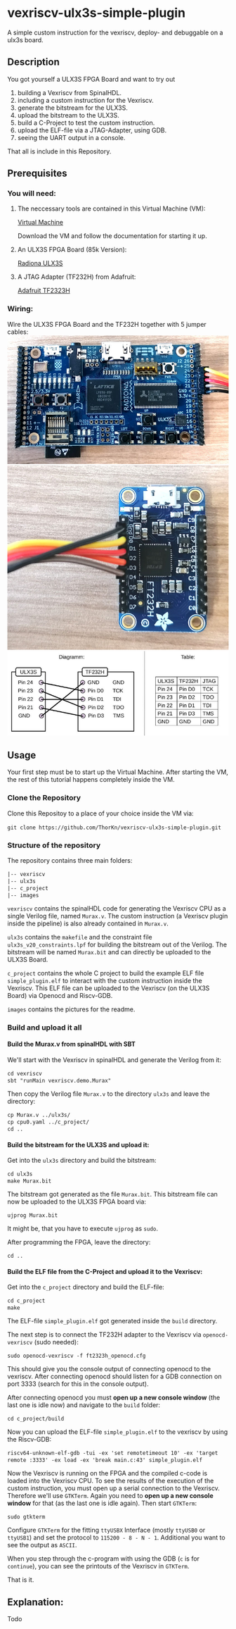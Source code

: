 # vexriscv-ulx3s-simple-plugin
A simple custom instruction for the vexriscv, deploy- and debuggable on a ulx3s board.

## Description
You got yourself a ULX3S FPGA Board and want to try out
1. building a Vexriscv from SpinalHDL.
2. including a custom instruction for the Vexriscv.
3. generate the bitstream for the ULX3S.
4. upload the bitstream to the ULX3S.
5. build a C-Project to test the custom instruction.
6. upload the ELF-file via a JTAG-Adapter, using GDB.
7. seeing the UART output in a console.

That all is include in this Repository.

## Prerequisites
### You will need:
1. The neccessary tools are contained in this Virtual Machine (VM):

    [Virtual Machine](https://random-oracles.org/risc-v/)

    Download the VM and follow the documentation for starting it up.

2. An ULX3S FPGA Board (85k Version):

    [Radiona ULX3S](https://radiona.org/ulx3s/)

3. A JTAG Adapter (TF232H) from Adafruit:

    [Adafruit TF2323H](https://www.adafruit.com/product/2264)

### Wiring:
Wire the ULX3S FPGA Board and the TF232H together with 5 jumper cables:
![ULX3S wiring](/images/ulx3s.jpg)
![FT232H wiring](/images/ft232h.jpg)
![Schematic](/images/wiring.jpg)

## Usage
Your first step must be to start up the Virtual Machine.
After starting the VM, the rest of this tutorial happens completely inside the VM.
### Clone the Repository
Clone this Repositoy to a place of your choice inside the VM via:

`git clone https://github.com/ThorKn/vexriscv-ulx3s-simple-plugin.git`

### Structure of the repository
The repository contains three main folders:
```
|-- vexriscv
|-- ulx3s
|-- c_project
|-- images
```
`vexriscv` contains the spinalHDL code for generating the Vexriscv CPU as a single Verilog file, named `Murax.v`. The custom instruction (a Vexriscv plugin inside the pipeline) is also already contained in `Murax.v`.

`ulx3s` contains the `makefile` and the constraint file `ulx3s_v20_constraints.lpf` for building the bitstream out of the Verilog. The bitstream will be named `Murax.bit` and can directly be uploaded to the ULX3S Board.

`c_project` contains the whole C project to build the example ELF file `simple_plugin.elf` to interact with the custom instruction inside the Vexriscv. This ELF file can be uploaded to the Vexriscv (on the ULX3S Board) via Openocd and Riscv-GDB.

`images` contains the pictures for the readme.

### Build and upload it all
#### Build the Murax.v from spinalHDL with SBT
We'll start with the Vexriscv in spinalHDL and generate the Verilog from it:
```
cd vexriscv
sbt "runMain vexriscv.demo.Murax"
```
Then copy the Verilog file `Murax.v` to the directory `ulx3s` and leave the directory:
```
cp Murax.v ../ulx3s/
cp cpu0.yaml ../c_project/
cd ..
```

#### Build the bitstream for the ULX3S and upload it:
Get into the `ulx3s` directory and build the bitstream:
```
cd ulx3s
make Murax.bit
```
The bitstream got generated as the file `Murax.bit`. This bitstream file can now be uploaded to the ULX3S FPGA board via:
```
ujprog Murax.bit
```
It might be, that you have to execute `ujprog` as `sudo`.

After programming the FPGA, leave the directory:
```
cd ..
```

#### Build the ELF file from the C-Project and upload it to the Vexriscv:

Get into the `c_project` directory and build the ELF-file:
```
cd c_project
make
```
The ELF-file `simple_plugin.elf` got generated inside the `build` directory.

The next step is to connect the TF232H adapter to the Vexriscv via `openocd-vexriscv` (sudo needed):
```
sudo openocd-vexriscv -f ft2323h_openocd.cfg
```
This should give you the console output of connecting openocd to the vexriscv. After connecting openocd should listen for a GDB connection on port 3333 (search for this in the console output).

After connecting openocd you must **open up a new console window** (the last one is idle now) and navigate to the `build` folder:
```
cd c_project/build
```
Now you can upload the ELF-file `simple_plugin.elf` to the vexriscv by using the Riscv-GDB:
```
riscv64-unknown-elf-gdb -tui -ex 'set remotetimeout 10' -ex 'target remote :3333' -ex load -ex 'break main.c:43' simple_plugin.elf
```

Now the Vexriscv is running on the FPGA and the compiled c-code is loaded into the Vexriscv CPU. To see the results of the execution of the custom instruction, you must open up a serial connection to the Vexriscv. Therefore we'll use `GTKTerm`. Again you need to **open up a new console window** for that (as the last one is idle again). Then start `GTKTerm`:
```
sudo gtkterm
```

Configure `GTKTerm` for the fitting `ttyUSBX` Interface (mostly `ttyUSB0` or `ttyUSB1`) and set the protocol to `115200 - 8 - N - 1`. Additional you want to see the output as `ASCII`.

When you step through the c-program with using the GDB (`c` is for `continue`), you can see the printouts of the Vexriscv in `GTKTerm`.

That is it.

## Explanation:
 Todo
